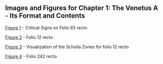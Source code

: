 ## Images and Figures for Chapter 1: The Venetus A - Its Format and Contents

[Figure 1](https://github.com/cjschu17/Thesis2016-2017/blob/master/Appendix/Chapter1/Images/Fig1.jpg) - Critical Signs on Folio 65 recto

[Figure 2](https://github.com/cjschu17/Thesis2016-2017/blob/master/Appendix/Chapter1/Images/Fig2.jpg) - Folio 12 recto

[Figure 3](https://github.com/cjschu17/Thesis2016-2017/blob/master/Appendix/Chapter1/Images/Fig3.jpg) - Visualization of the Scholia Zones for folio 12 recto

[Figure 4](https://github.com/cjschu17/Thesis2016-2017/blob/master/Appendix/Chapter1/Images/Fig4.jpg) - Folio 242 recto
